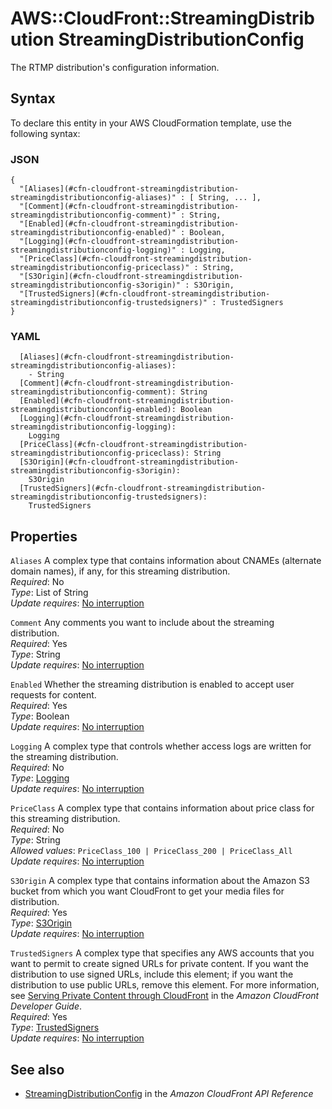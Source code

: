 # AWS::CloudFront::StreamingDistribution StreamingDistributionConfig<a name="aws-properties-cloudfront-streamingdistribution-streamingdistributionconfig"></a>

The RTMP distribution's configuration information\.

## Syntax<a name="aws-properties-cloudfront-streamingdistribution-streamingdistributionconfig-syntax"></a>

To declare this entity in your AWS CloudFormation template, use the following syntax:

### JSON<a name="aws-properties-cloudfront-streamingdistribution-streamingdistributionconfig-syntax.json"></a>

```
{
  "[Aliases](#cfn-cloudfront-streamingdistribution-streamingdistributionconfig-aliases)" : [ String, ... ],
  "[Comment](#cfn-cloudfront-streamingdistribution-streamingdistributionconfig-comment)" : String,
  "[Enabled](#cfn-cloudfront-streamingdistribution-streamingdistributionconfig-enabled)" : Boolean,
  "[Logging](#cfn-cloudfront-streamingdistribution-streamingdistributionconfig-logging)" : Logging,
  "[PriceClass](#cfn-cloudfront-streamingdistribution-streamingdistributionconfig-priceclass)" : String,
  "[S3Origin](#cfn-cloudfront-streamingdistribution-streamingdistributionconfig-s3origin)" : S3Origin,
  "[TrustedSigners](#cfn-cloudfront-streamingdistribution-streamingdistributionconfig-trustedsigners)" : TrustedSigners
}
```

### YAML<a name="aws-properties-cloudfront-streamingdistribution-streamingdistributionconfig-syntax.yaml"></a>

```
  [Aliases](#cfn-cloudfront-streamingdistribution-streamingdistributionconfig-aliases):
    - String
  [Comment](#cfn-cloudfront-streamingdistribution-streamingdistributionconfig-comment): String
  [Enabled](#cfn-cloudfront-streamingdistribution-streamingdistributionconfig-enabled): Boolean
  [Logging](#cfn-cloudfront-streamingdistribution-streamingdistributionconfig-logging):
    Logging
  [PriceClass](#cfn-cloudfront-streamingdistribution-streamingdistributionconfig-priceclass): String
  [S3Origin](#cfn-cloudfront-streamingdistribution-streamingdistributionconfig-s3origin):
    S3Origin
  [TrustedSigners](#cfn-cloudfront-streamingdistribution-streamingdistributionconfig-trustedsigners):
    TrustedSigners
```

## Properties<a name="aws-properties-cloudfront-streamingdistribution-streamingdistributionconfig-properties"></a>

`Aliases` <a name="cfn-cloudfront-streamingdistribution-streamingdistributionconfig-aliases"></a>
A complex type that contains information about CNAMEs \(alternate domain names\), if any, for this streaming distribution\.  
_Required_: No  
_Type_: List of String  
_Update requires_: [No interruption](https://docs.aws.amazon.com/AWSCloudFormation/latest/UserGuide/using-cfn-updating-stacks-update-behaviors.html#update-no-interrupt)

`Comment` <a name="cfn-cloudfront-streamingdistribution-streamingdistributionconfig-comment"></a>
Any comments you want to include about the streaming distribution\.  
_Required_: Yes  
_Type_: String  
_Update requires_: [No interruption](https://docs.aws.amazon.com/AWSCloudFormation/latest/UserGuide/using-cfn-updating-stacks-update-behaviors.html#update-no-interrupt)

`Enabled` <a name="cfn-cloudfront-streamingdistribution-streamingdistributionconfig-enabled"></a>
Whether the streaming distribution is enabled to accept user requests for content\.  
_Required_: Yes  
_Type_: Boolean  
_Update requires_: [No interruption](https://docs.aws.amazon.com/AWSCloudFormation/latest/UserGuide/using-cfn-updating-stacks-update-behaviors.html#update-no-interrupt)

`Logging` <a name="cfn-cloudfront-streamingdistribution-streamingdistributionconfig-logging"></a>
A complex type that controls whether access logs are written for the streaming distribution\.  
_Required_: No  
_Type_: [Logging](aws-properties-cloudfront-streamingdistribution-logging.md)  
_Update requires_: [No interruption](https://docs.aws.amazon.com/AWSCloudFormation/latest/UserGuide/using-cfn-updating-stacks-update-behaviors.html#update-no-interrupt)

`PriceClass` <a name="cfn-cloudfront-streamingdistribution-streamingdistributionconfig-priceclass"></a>
A complex type that contains information about price class for this streaming distribution\.  
_Required_: No  
_Type_: String  
_Allowed values_: `PriceClass_100 | PriceClass_200 | PriceClass_All`  
_Update requires_: [No interruption](https://docs.aws.amazon.com/AWSCloudFormation/latest/UserGuide/using-cfn-updating-stacks-update-behaviors.html#update-no-interrupt)

`S3Origin` <a name="cfn-cloudfront-streamingdistribution-streamingdistributionconfig-s3origin"></a>
A complex type that contains information about the Amazon S3 bucket from which you want CloudFront to get your media files for distribution\.  
_Required_: Yes  
_Type_: [S3Origin](aws-properties-cloudfront-streamingdistribution-s3origin.md)  
_Update requires_: [No interruption](https://docs.aws.amazon.com/AWSCloudFormation/latest/UserGuide/using-cfn-updating-stacks-update-behaviors.html#update-no-interrupt)

`TrustedSigners` <a name="cfn-cloudfront-streamingdistribution-streamingdistributionconfig-trustedsigners"></a>
A complex type that specifies any AWS accounts that you want to permit to create signed URLs for private content\. If you want the distribution to use signed URLs, include this element; if you want the distribution to use public URLs, remove this element\. For more information, see [Serving Private Content through CloudFront](https://docs.aws.amazon.com/AmazonCloudFront/latest/DeveloperGuide/PrivateContent.html) in the _Amazon CloudFront Developer Guide_\.  
_Required_: Yes  
_Type_: [TrustedSigners](aws-properties-cloudfront-streamingdistribution-trustedsigners.md)  
_Update requires_: [No interruption](https://docs.aws.amazon.com/AWSCloudFormation/latest/UserGuide/using-cfn-updating-stacks-update-behaviors.html#update-no-interrupt)

## See also<a name="aws-properties-cloudfront-streamingdistribution-streamingdistributionconfig--seealso"></a>

- [StreamingDistributionConfig](https://docs.aws.amazon.com/cloudfront/latest/APIReference/API_StreamingDistributionConfig.html) in the _Amazon CloudFront API Reference_
